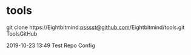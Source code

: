 # tools

git clone https://Eightbitmind:psssst@github.com/Eightbitmind/tools.git ToolsGitHub

2019-10-23 13:49 Test Repo Config
